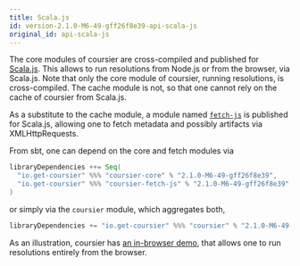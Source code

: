 ```yaml
---
title: Scala.js
id: version-2.1.0-M6-49-gff26f8e39-api-scala-js
original_id: api-scala-js
---
```


The core modules of coursier are cross-compiled and published for
[Scala.js](https://www.scala-js.org). This allows to run resolutions from
Node.js or from the browser, via Scala.js. Note that only the core module
of coursier, running resolutions, is cross-compiled. The cache module is not,
so that one cannot rely on the cache of coursier from Scala.js.

As a substitute to the cache module, a module named
[`fetch-js`](https://repo1.maven.org/maven2/io/get-coursier/coursier-fetch-js_sjs0.6_2.12)
is published for Scala.js, allowing one to fetch metadata and possibly
artifacts via XMLHttpRequests.

From sbt, one can depend on the core and fetch modules via
```scala
libraryDependencies ++= Seq(
  "io.get-coursier" %%% "coursier-core" % "2.1.0-M6-49-gff26f8e39",
  "io.get-coursier" %%% "coursier-fetch-js" % "2.1.0-M6-49-gff26f8e39"
)
```
or simply via the `coursier` module, which aggregates both,
```scala
libraryDependencies += "io.get-coursier" %%% "coursier" % "2.1.0-M6-49-gff26f8e39"
```

As an illustration, coursier has [an in-browser demo](../demo), that allows one
to run resolutions entirely from the browser.
